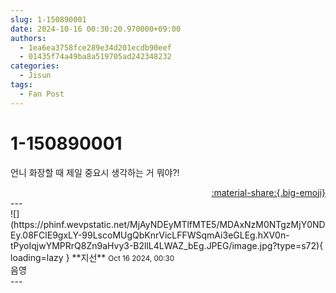 ```yaml
---
slug: 1-150890001
date: 2024-10-16 00:30:20.970000+09:00
authors:
  - 1ea6ea3758fce289e34d201ecdb90eef
  - 01435f74a49ba8a519705ad242348232
categories:
  - Jisun
tags:
  - Fan Post
---
```


# 1-150890001

<div class="post-container" markdown="1">
<div class="content-container md-sidebar__scrollwrap" markdown="1">

언니 화장할 때 제일 중요시 생각하는 거 뭐야?!

</div>
</div>

<div style="text-align: right;" markdown="1">
<a href="https://weverse.io/fromis9/fanpost/1-150890001" style="text-align: right;">:material-share:{.big-emoji}</a>
</div>
---

<div class="comments-container md-sidebar__scrollwrap" markdown="1">
<div class="comment" markdown="1">
<div class='id-container' markdown="1">
![](https://phinf.wevpstatic.net/MjAyNDEyMTlfMTE5/MDAxNzM0NTgzMjY0NDEy.08FClE9gxLY-99LscoMUgQbKnrVicLFFWSqmAi3eGLEg.hXV0n-tPyoIqjwYMPRrQ8Zn9aHvy3-B2llL4LWAZ_bEg.JPEG/image.jpg?type=s72){ loading=lazy }
**<span class="artist">지선</span>** <small>Oct 16 2024, 00:30</small><br>
</div>
<div class='comment-body' markdown="1">
음영
</div>
</div>
</div>
---
